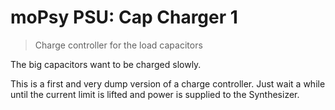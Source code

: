# moPsy PSU: Cap Charger 1

> Charge controller for the load capacitors

The big capacitors want to be charged slowly.

This is a first and very dump version of a charge controller.
Just wait a while until the current limit is lifted and power is
supplied to the Synthesizer.
